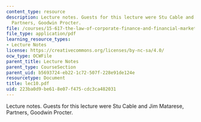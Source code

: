 ```yaml
---
content_type: resource
description: Lecture notes. Guests for this lecture were Stu Cable and Jim Matarese,
  Partners, Goodwin Procter.
file: /courses/15-617-the-law-of-corporate-finance-and-financial-markets-spring-2004/223ba0d9be618e07f475cdc3ca482031_lec10.pdf
file_type: application/pdf
learning_resource_types:
- Lecture Notes
license: https://creativecommons.org/licenses/by-nc-sa/4.0/
ocw_type: OCWFile
parent_title: Lecture Notes
parent_type: CourseSection
parent_uid: b5693724-eb22-1c72-507f-228e91de124e
resourcetype: Document
title: lec10.pdf
uid: 223ba0d9-be61-8e07-f475-cdc3ca482031
---
```

Lecture notes. Guests for this lecture were Stu Cable and Jim Matarese, Partners, Goodwin Procter.